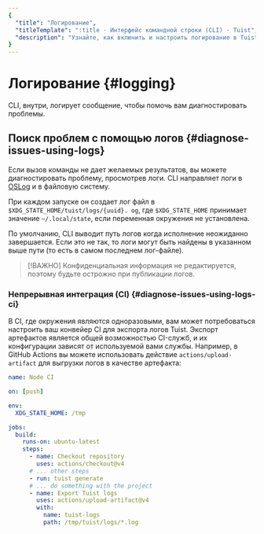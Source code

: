 ```yaml
---
{
  "title": "Логирование",
  "titleTemplate": ":title · Интерфейс командной строки (CLI) · Tuist",
  "description": "Узнайте, как включить и настроить логирование в Tuist."
}
---
```

# Логирование {#logging}

CLI, внутри, логирует сообщение, чтобы помочь вам диагностировать проблемы.

## Поиск проблем с помощью логов {#diagnose-issues-using-logs}

Если вызов команды не дает желаемых результатов, вы можете диагностировать проблему, просмотрев логи. CLI направляет логи в [OSLog](https://developer.apple.com/documentation/os/oslog) и в файловую систему.

При каждом запуске он создает лог файл в `$XDG_STATE_HOME/tuist/logs/{uuid}. og`, где `$XDG_STATE_HOME` принимает значение `~/.local/state`, если переменная окружения не установлена.

По умолчанию, CLI выводит путь логов когда исполнение неожиданно завершается. Если это не так, то логи могут быть найдены в указанном выше пути (то есть в самом последнем лог-файле).

> [!ВАЖНО]
> Конфиденциальная информация не редактируется, поэтому будьте острожно при публикации логов.

### Непрерывная интеграция (CI) {#diagnose-issues-using-logs-ci}

В CI, где окружения являются одноразовыми, вам может потребоваться настроить ваш конвейер CI для экспорта логов Tuist.
Экспорт артефактов является общей возможностью CI-служб, и их конфигурации зависят от используемой вами службы.
Например, в GitHub Actions вы можете использовать действие `actions/upload-artifact` для выгрузки логов в качестве артефакта:

```yaml
name: Node CI

on: [push]

env:
  XDG_STATE_HOME: /tmp

jobs:
  build:
    runs-on: ubuntu-latest
    steps:
      - name: Checkout repository
        uses: actions/checkout@v4
      # ... other steps
      - run: tuist generate
      # ... do something with the project
      - name: Export Tuist logs
        uses: actions/upload-artifact@v4
        with:
          name: tuist-logs
          path: /tmp/tuist/logs/*.log
```
